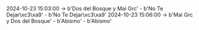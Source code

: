 2024-10-23 15:03:00 -> b'Dos del Bosque y Mai Grc' - b'No Te Dejar\xc3\xa9' - b'No Te Dejar\xc3\xa9'
2024-10-23 15:06:00 -> b'Mai Grc y Dos del Bosque' - b'Abismo' - b'Abismo'
